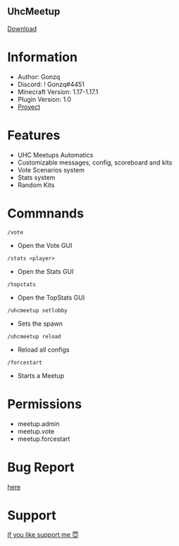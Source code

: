 ## UhcMeetup
[Download](https://spigotmc.org/resources/285252)

# Information
- Author: Gonzq
- Discord: ! Gonzq#4451
- Minecraft Version: 1.17-1.17.1
- Plugin Version: 1.0
- [Proyect](https://github.com/users/asdjajalol/projects/2)

# Features
* UHC Meetups Automatics
* Customizable messages, config, scoreboard and kits
* Vote Scenarios system
* Stats system
* Random Kits

# Commnands
```/vote```
- Open the Vote GUI

```/stats <player>```
- Open the Stats GUI

```/topstats```
- Open the TopStats GUI

```/uhcmeetup setlobby```
- Sets the spawn

```/uhcmeetup reload```
- Reload all configs

```/forcestart```
- Starts a Meetup
# Permissions
- meetup.admin
- meetup.vote
- meetup.forcestart

# Bug Report
[here](https://github.com/asdjajalol/UhcMeetup/issues)
# Support
[If you like support me :innocent:](https://paypal.me/gonzq1)
